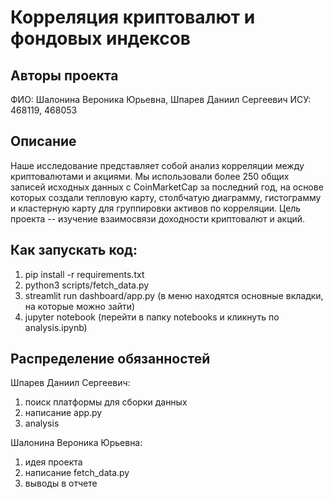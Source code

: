 
# Корреляция криптовалют и фондовых индексов 

## Авторы проекта
ФИО: Шалонина Вероника Юрьевна, Шпарев Даниил Сергеевич
ИСУ: 468119, 468053

## Описание
Наше исследование представляет собой анализ корреляции между криптовалютами и акциями. Мы использовали более 250 общих записей исходных данных с CoinMarketCap за последний год, на основе которых создали тепловую карту, столбчатую диаграмму, гистограмму и кластерную карту для группировки активов по корреляции. Цель проекта -- изучение взаимосвязи доходности криптовалют и акций. 

## Как запускать код:
1. pip install -r requirements.txt
2. python3 scripts/fetch_data.py
3. streamlit run dashboard/app.py (в меню находятся основные вкладки, на которые можно зайти)
4. jupyter notebook (перейти в папку notebooks и кликнуть по analysis.ipynb)


## Распределение обязанностей
Шпарев Даниил Сергеевич:
1) поиск платформы для сборки данных
2) написание app.py 
3) analysis

Шалонина Вероника Юрьевна:
1) идея проекта
2) написание fetch_data.py
3) выводы в отчете
